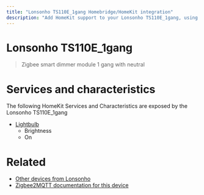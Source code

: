 ```yaml
---
title: "Lonsonho TS110E_1gang Homebridge/HomeKit integration"
description: "Add HomeKit support to your Lonsonho TS110E_1gang, using Homebridge, Zigbee2MQTT and homebridge-z2m."
---
```

<!---
This file has been GENERATED using src/docgen/docgen.ts
DO NOT EDIT THIS FILE MANUALLY!
-->
# Lonsonho TS110E_1gang
> Zigbee smart dimmer module 1 gang with neutral


# Services and characteristics
The following HomeKit Services and Characteristics are exposed by
the Lonsonho TS110E_1gang

* [Lightbulb](../../light.md)
  * Brightness
  * On


# Related
* [Other devices from Lonsonho](../index.md#lonsonho)
* [Zigbee2MQTT documentation for this device](https://www.zigbee2mqtt.io/devices/TS110E_1gang.html)
